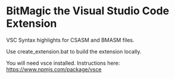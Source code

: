 # BitMagic the Visual Studio Code Extension

VSC Syntax highlights for CSASM and BMASM files.

Use create_extension.bat to build the extension locally.

You will need vsce installed. Instructions here: <https://www.npmjs.com/package/vsce>
